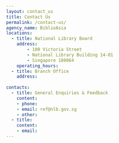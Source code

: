```yaml
---
layout: contact_us
title: Contact Us
permalink: /contact-us/
agency_name: BiblioAsia
locations:
  - title: National Library Board
    address:
        - 100 Victoria Street
        - National Library Building 14-01
        - Singapore 188064
    operating_hours: 
  - title: Branch Office
    address:
       
contacts:
  - title: General Enquiries & Feedback
    content:
    - phone: 
    - email: ref@nlb.gov.sg
    - other: 
  - title: 
    content:
    - email: 
---
```


